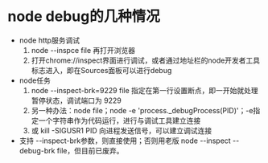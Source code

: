 # node debug的几种情况
- node http服务调试
    1. node --inspce file 再打开浏览器
    2. 打开chrome://inspect界面进行调试，或者通过地址栏的node开发者工具标志进入，即在Sources面板可以进行debug
- node任务
    1. node --inspect-brk=9229 file 指定在第一行设置断点，即一开始就处理暂停状态，调试端口为 9229
    2. 另一种办法：node file；node -e 'process.\_debugProcess(PID)'；-e指定一个字符串作为代码运行，进行与调试工具建立连接
    3. 或 kill -SIGUSR1 PID 向进程发送信号，可以建立调试连接
- 支持 --inspect-brk参数，则直接使用；否则用老版 node --inspect --debug-brk file，但目前已废弃。